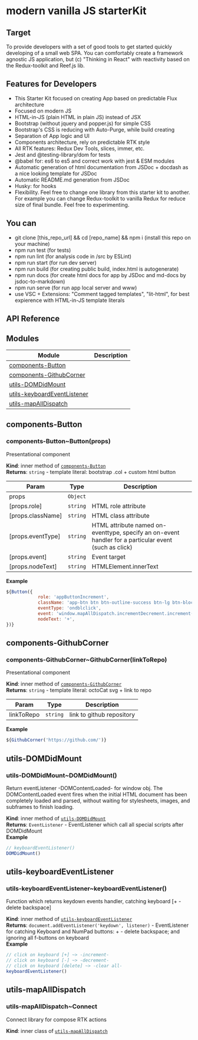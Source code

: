 <!-- Information about the project to be edited by hand -->

# modern vanilla JS starterKit

## Target
 
To provide developers with a set of good tools to get started quickly developing of a small web SPA. You can comfortably create a framework agnostic JS application, but (c) "Thinking in React" with reactivity based on the Redux-toolkit and Reef.js lib.
 
## Features for Developers

-   This Starter Kit focused on creating App based on predictable Flux architecture
-   Focused on modern JS
-   HTML-in-JS (plain HTML in plain JS) instead of JSX
-   Bootstrap (without jquery and popper.js) for simple CSS
-   Bootstrap's CSS is reducing with Auto-Purge, while build creating
-   Separation of App logic and UI
-   Components architecture, rely on predictable RTK style
-   All RTK features: Redux Dev Tools, slices, immer, etc.
-   Jest and @testing-library/dom for tests
-   @babel for: es6 to es5 and correct work with jest & ESM modules
-   Automatic generation of html documentation from JSDoc + docdash as a nice looking template for JSDoc
-   Automatic README.md generation from JSDoc
-   Husky: for hooks
-   Flexibility. Feel free to change one library from this starter kit to another. For example you can change Redux-toolkit to vanilla Redux for reduce size of final bundle. Feel free to experimenting.
 
## You can

-   git clone [this_repo_url] && cd [repo_name] && npm i (install this repo on your machine)
-   npm run test (for tests)
-   npm run lint (for analysis code in /src by ESLint)
-   npm run start (for run dev server)
-   npm run build (for creating public build, index.html is autogenerate)
-   npm run docs (for create html docs for app by JSDoc and md-docs by jsdoc-to-markdown)
-   npm run serve (for run app local server and www)
-   use VSC + Extensions: "Comment tagged templates", "lit-html", for best expierence with HTML-in-JS template literals


<!-- You do not need to touch the code below. This is automatic README.md generation -->
<!-- check out https://github.com/jsdoc2md for learn more -->

## API Reference

## Modules
Module | Description
------ | -----------
[components-Button] | 
[components-GithubCorner] | 
[utils-DOMDidMount] | 
[utils-keyboardEventListener] | 
[utils-mapAllDispatch] | 


## components-Button


### components-Button~Button(props)

Presentational component

**Kind**: inner method of [`components-Button`]  
**Returns**: `string` - template literal: bootstrap .col + custom html button  

| Param | Type | Description |
| --- | --- | --- |
| props | `Object` |  |
| \[props.role\] | `string` | HTML role attribute |
| \[props.className\] | `string` | HTML class attribute |
| \[props.eventType\] | `string` | HTML attribute named on-eventtype, specify an on-event handler for a particular event (such as click) |
| \[props.event\] | `string` | Event target |
| \[props.nodeText\] | `string` | HTMLElement.innerText |

**Example**  
```js
${Button({
            role: 'appButtonIncrement',
            className: 'app-btn btn btn-outline-success btn-lg btn-block',
            eventType: 'ondblclick',
            event: 'window.mapAllDispatch.incrementDecrement.increment()',
            nodeText: '+',
})}
```

## components-GithubCorner


### components-GithubCorner~GithubCorner(linkToRepo)

Presentational component

**Kind**: inner method of [`components-GithubCorner`]  
**Returns**: `string` - template literal: octoCat svg + link to repo  

| Param | Type | Description |
| --- | --- | --- |
| linkToRepo | `string` | link to github repository |

**Example**  
```js
${GithubCorner('https://github.com/')}
```

## utils-DOMDidMount


### utils-DOMDidMount~DOMDidMount()

Return eventListener -DOMContentLoaded- for window obj. The DOMContentLoaded event fires when the initial HTML document has been completely loaded and parsed, without waiting for stylesheets, images, and subframes to finish loading.

**Kind**: inner method of [`utils-DOMDidMount`]  
**Returns**: `EventListener` - EventListener which call all special scripts after DOMDidMount  
**Example**  
```js
// keyboardEventListener()
DOMDidMount()
```

## utils-keyboardEventListener


### utils-keyboardEventListener~keyboardEventListener()

Function which returns keydown events handler, catching keyboard [+ - delete backspace]

**Kind**: inner method of [`utils-keyboardEventListener`][1]  
**Returns**: `document.addEventListener('keydown', listener)` - EventListener for catching Keyboard and NumPad buttons:  + - delete backspace; and ignoring all f-buttons on keyboard  
**Example**  
```js
// click on keyboard [+] ~> -increment-
// click on keyboard [-] ~> -decrement-
// click on keyboard [delete] ~> -clear all-
keyboardEventListener()
```

## utils-mapAllDispatch


### utils-mapAllDispatch~Connect

Connect
library for compose RTK actions

**Kind**: inner class of [`utils-mapAllDispatch`]  
<!-- LINKS -->

[components-Button]:#components-button
[components-GithubCorner]:#components-githubcorner
[utils-DOMDidMount]:#utils-domdidmount
[utils-keyboardEventListener]:#utils-keyboardeventlistener
[utils-mapAllDispatch]:#utils-mapalldispatch
[`components-Button`]:#components-button
[`components-GithubCorner`]:#components-githubcorner
[`utils-DOMDidMount`]:#utils-domdidmount
[1]:#utils-keyboardeventlistener
[`utils-mapAllDispatch`]:#utils-mapalldispatch
